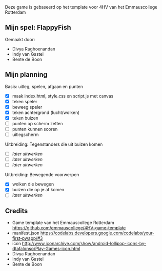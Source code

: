 Deze game is gebaseerd op het template voor 4HV van het Emmauscollege Rotterdam

## Mijn spel: FlappyFish
Gemaakt door:
- Divya Raghoenandan
- Indy van Gastel
- Bente de Boon

## Mijn planning

Basis: uitleg, spelen, afgaan en punten
- [x] maak index.html, style.css en script.js met canvas
- [x] teken speler
- [x] beweeg speler
- [x] teken achtergrond (lucht/wolken)
- [x] teken buizen
- [ ] punten op scherm zetten
- [ ] punten kunnen scoren
- [ ] uitlegscherm

Uitbreiding: Tegenstanders die uit buizen komen
- [ ] *later uitwerken*
- [ ] *later uitwerken*
- [ ] *later uitwerken*

Uitbreiding: Bewegende voorwerpen
- [x] wolken die bewegen
- [x] buizen die op je af komen
- [ ] *later uitwerken*

## Credits
- Game template van het Emmauscollege Rotterdam https://github.com/emmauscollege/4HV-game-template
- manifest.json https://codelabs.developers.google.com/codelabs/your-first-pwapp/#3
- icon http://www.iconarchive.com/show/android-lollipop-icons-by-dtafalonso/Play-Games-icon.html
- Divya Raghoenandan
- Indy van Gastel
- Bente de Boon
